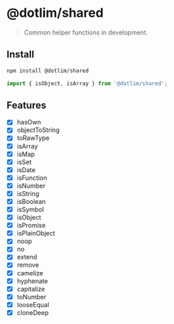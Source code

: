 # @dotlim/shared

> Common helper functions in development.

## Install

```bash
npm install @dotlim/shared
```

```js
import { isObject, isArray } from '@dotlim/shared';
```

## Features

- [x] hasOwn
- [x] objectToString
- [x] toRawType
- [x] isArray
- [x] isMap
- [x] isSet
- [x] isDate
- [x] isFunction
- [x] isNumber
- [x] isString
- [x] isBoolean
- [x] isSymbol
- [x] isObject
- [x] isPromise
- [x] isPlainObject
- [x] noop
- [x] no
- [x] extend
- [x] remove
- [x] camelize
- [x] hyphenate
- [x] capitalize
- [x] toNumber
- [x] looseEqual
- [x] cloneDeep
